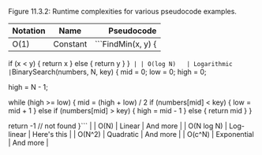Figure 11.3.2: Runtime complexities for various pseudocode examples.

| Notation      | Name | Pseudocode     |
| :---        |    :----:   |          ---: |
| O(1)      | Constant       | ```FindMin(x, y) {
   if (x < y) {
      return x
   }
   else {
      return y
   }
}```  |
| O(log N)   | Logarithmic        | ```BinarySearch(numbers, N, key) {
    mid = 0;
   low = 0;
   high = 0;
   
   high = N - 1;
   
   while (high >= low) {
      mid = (high + low) / 2
      if (numbers[mid] < key) {
         low = mid + 1
      }
      else if (numbers[mid] > key) {
         high = mid - 1
      }
      else {
         return mid
      }
   }
   
   return -1   // not found
}```       |
| O(N)   | Linear        | And more      |
| O(N log N)   | Log-linear       | Here's this   |
| O(N^2)   | Quadratic        | And more      |
| O(c^N)   | Exponential        | And more      |
